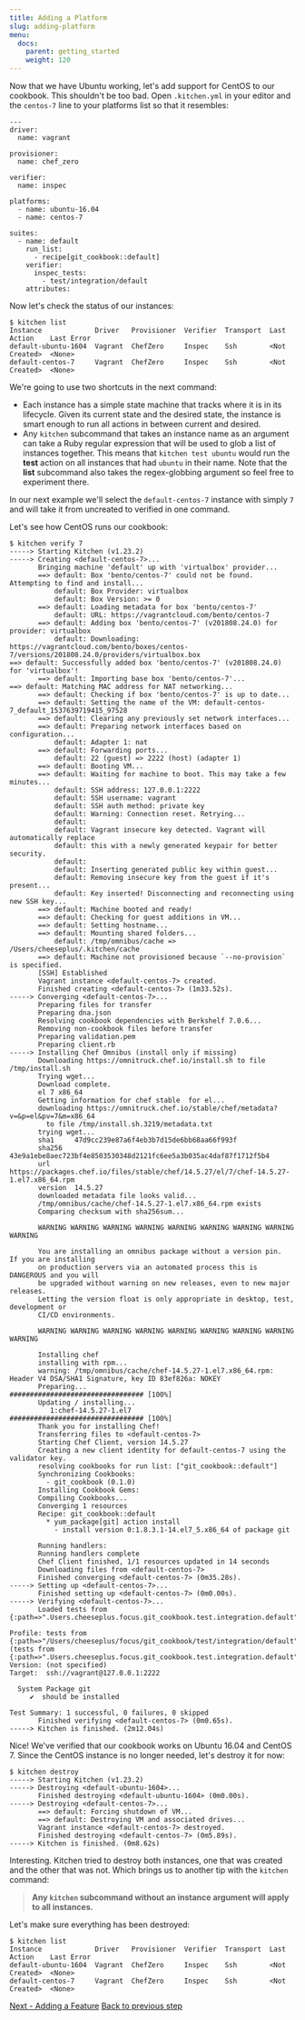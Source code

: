 ```yaml
---
title: Adding a Platform
slug: adding-platform
menu:
  docs:
    parent: getting_started
    weight: 120
---
```


Now that we have Ubuntu working, let's add support for CentOS to our cookbook. This shouldn't be too bad. Open `.kitchen.yml` in your editor and the `centos-7` line to your platforms list so that it resembles:

~~~
---
driver:
  name: vagrant

provisioner:
  name: chef_zero

verifier:
  name: inspec

platforms:
  - name: ubuntu-16.04
  - name: centos-7

suites:
  - name: default
    run_list:
      - recipe[git_cookbook::default]
    verifier:
      inspec_tests:
        - test/integration/default
    attributes:
~~~

Now let's check the status of our instances:

~~~
$ kitchen list
Instance             Driver   Provisioner  Verifier  Transport  Last Action    Last Error
default-ubuntu-1604  Vagrant  ChefZero     Inspec    Ssh        <Not Created>  <None>
default-centos-7     Vagrant  ChefZero     Inspec    Ssh        <Not Created>  <None>
~~~

We're going to use two shortcuts in the next command:

* Each instance has a simple state machine that tracks where it is in its lifecycle. Given its current state and the desired state, the instance is smart enough to run all actions in between current and desired.
* Any `kitchen` subcommand that takes an instance name as an argument can take a Ruby regular expression that will be used to glob a list of instances together. This means that `kitchen test ubuntu` would run the **test** action on all instances that had `ubuntu` in their name. Note that the **list** subcommand also takes the regex-globbing argument so feel free to experiment there.

In our next example we'll select the `default-centos-7` instance with simply `7` and will take it from uncreated to verified in one command.

Let's see how CentOS runs our cookbook:

~~~
$ kitchen verify 7
-----> Starting Kitchen (v1.23.2)
-----> Creating <default-centos-7>...
       Bringing machine 'default' up with 'virtualbox' provider...
       ==> default: Box 'bento/centos-7' could not be found. Attempting to find and install...
           default: Box Provider: virtualbox
           default: Box Version: >= 0
       ==> default: Loading metadata for box 'bento/centos-7'
           default: URL: https://vagrantcloud.com/bento/centos-7
       ==> default: Adding box 'bento/centos-7' (v201808.24.0) for provider: virtualbox
           default: Downloading: https://vagrantcloud.com/bento/boxes/centos-7/versions/201808.24.0/providers/virtualbox.box
==> default: Successfully added box 'bento/centos-7' (v201808.24.0) for 'virtualbox'!
       ==> default: Importing base box 'bento/centos-7'...
==> default: Matching MAC address for NAT networking...
       ==> default: Checking if box 'bento/centos-7' is up to date...
       ==> default: Setting the name of the VM: default-centos-7_default_1537639719415_97528
       ==> default: Clearing any previously set network interfaces...
       ==> default: Preparing network interfaces based on configuration...
           default: Adapter 1: nat
       ==> default: Forwarding ports...
           default: 22 (guest) => 2222 (host) (adapter 1)
       ==> default: Booting VM...
       ==> default: Waiting for machine to boot. This may take a few minutes...
           default: SSH address: 127.0.0.1:2222
           default: SSH username: vagrant
           default: SSH auth method: private key
           default: Warning: Connection reset. Retrying...
           default:
           default: Vagrant insecure key detected. Vagrant will automatically replace
           default: this with a newly generated keypair for better security.
           default:
           default: Inserting generated public key within guest...
           default: Removing insecure key from the guest if it's present...
           default: Key inserted! Disconnecting and reconnecting using new SSH key...
       ==> default: Machine booted and ready!
       ==> default: Checking for guest additions in VM...
       ==> default: Setting hostname...
       ==> default: Mounting shared folders...
           default: /tmp/omnibus/cache => /Users/cheeseplus/.kitchen/cache
       ==> default: Machine not provisioned because `--no-provision` is specified.
       [SSH] Established
       Vagrant instance <default-centos-7> created.
       Finished creating <default-centos-7> (1m33.52s).
-----> Converging <default-centos-7>...
       Preparing files for transfer
       Preparing dna.json
       Resolving cookbook dependencies with Berkshelf 7.0.6...
       Removing non-cookbook files before transfer
       Preparing validation.pem
       Preparing client.rb
-----> Installing Chef Omnibus (install only if missing)
       Downloading https://omnitruck.chef.io/install.sh to file /tmp/install.sh
       Trying wget...
       Download complete.
       el 7 x86_64
       Getting information for chef stable  for el...
       downloading https://omnitruck.chef.io/stable/chef/metadata?v=&p=el&pv=7&m=x86_64
         to file /tmp/install.sh.3219/metadata.txt
       trying wget...
       sha1     47d9cc239e87a6f4eb3b7d15de6bb68aa66f993f
       sha256   43e9a1ebe8aec723bf4e8503530348d2121fc6ee5a3b035ac4daf87f1712f5b4
       url      https://packages.chef.io/files/stable/chef/14.5.27/el/7/chef-14.5.27-1.el7.x86_64.rpm
       version  14.5.27
       downloaded metadata file looks valid...
       /tmp/omnibus/cache/chef-14.5.27-1.el7.x86_64.rpm exists
       Comparing checksum with sha256sum...

       WARNING WARNING WARNING WARNING WARNING WARNING WARNING WARNING WARNING

       You are installing an omnibus package without a version pin.  If you are installing
       on production servers via an automated process this is DANGEROUS and you will
       be upgraded without warning on new releases, even to new major releases.
       Letting the version float is only appropriate in desktop, test, development or
       CI/CD environments.

       WARNING WARNING WARNING WARNING WARNING WARNING WARNING WARNING WARNING

       Installing chef
       installing with rpm...
       warning: /tmp/omnibus/cache/chef-14.5.27-1.el7.x86_64.rpm: Header V4 DSA/SHA1 Signature, key ID 83ef826a: NOKEY
       Preparing...                          ################################# [100%]
       Updating / installing...
          1:chef-14.5.27-1.el7               ################################# [100%]
       Thank you for installing Chef!
       Transferring files to <default-centos-7>
       Starting Chef Client, version 14.5.27
       Creating a new client identity for default-centos-7 using the validator key.
       resolving cookbooks for run list: ["git_cookbook::default"]
       Synchronizing Cookbooks:
         - git_cookbook (0.1.0)
       Installing Cookbook Gems:
       Compiling Cookbooks...
       Converging 1 resources
       Recipe: git_cookbook::default
         * yum_package[git] action install
           - install version 0:1.8.3.1-14.el7_5.x86_64 of package git

       Running handlers:
       Running handlers complete
       Chef Client finished, 1/1 resources updated in 14 seconds
       Downloading files from <default-centos-7>
       Finished converging <default-centos-7> (0m35.28s).
-----> Setting up <default-centos-7>...
       Finished setting up <default-centos-7> (0m0.00s).
-----> Verifying <default-centos-7>...
       Loaded tests from {:path=>".Users.cheeseplus.focus.git_cookbook.test.integration.default"}

Profile: tests from {:path=>"/Users/cheeseplus/focus/git_cookbook/test/integration/default"} (tests from {:path=>".Users.cheeseplus.focus.git_cookbook.test.integration.default"})
Version: (not specified)
Target:  ssh://vagrant@127.0.0.1:2222

  System Package git
     ✔  should be installed

Test Summary: 1 successful, 0 failures, 0 skipped
       Finished verifying <default-centos-7> (0m0.65s).
-----> Kitchen is finished. (2m12.04s)
~~~

Nice! We've verified that our cookbook works on Ubuntu 16.04 and CentOS 7. Since the CentOS instance is no longer needed, let's destroy it for now:

~~~
$ kitchen destroy
-----> Starting Kitchen (v1.23.2)
-----> Destroying <default-ubuntu-1604>...
       Finished destroying <default-ubuntu-1604> (0m0.00s).
-----> Destroying <default-centos-7>...
       ==> default: Forcing shutdown of VM...
       ==> default: Destroying VM and associated drives...
       Vagrant instance <default-centos-7> destroyed.
       Finished destroying <default-centos-7> (0m5.89s).
-----> Kitchen is finished. (0m8.62s)
~~~

Interesting. Kitchen tried to destroy both instances, one that was created and the other that was not. Which brings us to another tip with the `kitchen` command:

> **Any `kitchen` subcommand without an instance argument will apply to all instances.**

Let's make sure everything has been destroyed:

~~~
$ kitchen list
Instance             Driver   Provisioner  Verifier  Transport  Last Action    Last Error
default-ubuntu-1604  Vagrant  ChefZero     Inspec    Ssh        <Not Created>  <None>
default-centos-7     Vagrant  ChefZero     Inspec    Ssh        <Not Created>  <None>
~~~

<div class="sidebar--footer">
<a class="button primary-cta" href="/docs/getting-started/adding-feature">Next - Adding a Feature</a>
<a class="sidebar--footer--back" href="/docs/getting-started/running-test">Back to previous step</a>
</div>
